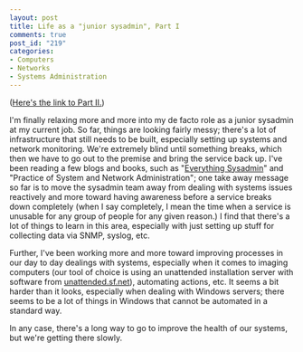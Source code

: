 ```yaml
--- 
layout: post
title: Life as a "junior sysadmin", Part I
comments: true
post_id: "219"
categories:
- Computers
- Networks
- Systems Administration
---
```

(<a href="http://www.redbluemagenta.com/index.php/2010/05/12/life-as-a-junior-sysadmin-part-ii/">Here's the link to Part II.</a>)

<p>I'm finally relaxing more and more into my de facto role as a junior sysadmin at my current job.  So far, things are looking fairly messy; there's a lot of infrastructure that still needs to be built, especially setting up systems and network monitoring.  We're extremely blind until something breaks, which then we have to go out to the premise and bring the service back up.  I've been reading a few blogs and books, such as "<a href="http://www.everythingsysadmin.com/">Everything Sysadmin</a>" and "Practice of System and Network Administration"; one take away message so far is to move the sysadmin team away from dealing with systems issues reactively and more toward having awareness before a service breaks down completely (when I say completely, I mean the time when a service is unusable for any group of people for any given reason.)  I find that there's a lot of things to learn in this area, especially with just setting up stuff for collecting data via SNMP, syslog, etc.</p>

<p>Further, I've been working more and more toward improving processes in our day to day dealings with systems, especially when it comes to imaging computers (our tool of choice is using an unattended installation server with software from <a href="http://unattended.sf.net">unattended.sf.net</a>), automating actions, etc.  It seems a bit harder than it looks, especially when dealing with Windows servers; there seems to be a lot of things in Windows that cannot be automated in a standard way.</p>

<p>In any case, there's a long way to go to improve the health of our systems, but we're getting there slowly.</p>
